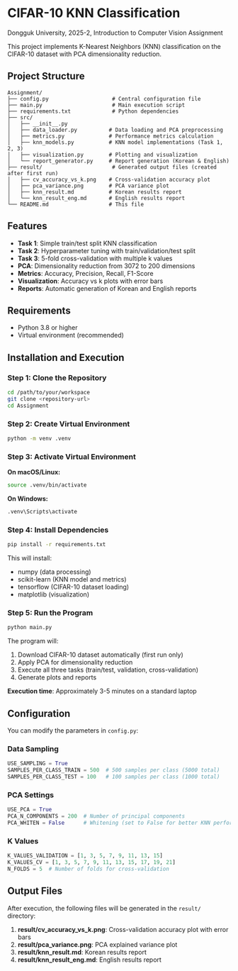 # CIFAR-10 KNN Classification

Dongguk University, 2025-2, Introduction to Computer Vision Assignment

This project implements K-Nearest Neighbors (KNN) classification on the CIFAR-10 dataset with PCA dimensionality reduction.

## Project Structure

```
Assignment/
├── config.py                    # Central configuration file
├── main.py                      # Main execution script
├── requirements.txt             # Python dependencies
├── src/
│   ├── __init__.py
│   ├── data_loader.py          # Data loading and PCA preprocessing
│   ├── metrics.py              # Performance metrics calculation
│   ├── knn_models.py           # KNN model implementations (Task 1, 2, 3)
│   ├── visualization.py        # Plotting and visualization
│   └── report_generator.py     # Report generation (Korean & English)
├── result/                      # Generated output files (created after first run)
│   ├── cv_accuracy_vs_k.png    # Cross-validation accuracy plot
│   ├── pca_variance.png        # PCA variance plot
│   ├── knn_result.md           # Korean results report
│   └── knn_result_eng.md       # English results report
└── README.md                   # This file
```

## Features

- **Task 1**: Simple train/test split KNN classification
- **Task 2**: Hyperparameter tuning with train/validation/test split
- **Task 3**: 5-fold cross-validation with multiple k values
- **PCA**: Dimensionality reduction from 3072 to 200 dimensions
- **Metrics**: Accuracy, Precision, Recall, F1-Score
- **Visualization**: Accuracy vs k plots with error bars
- **Reports**: Automatic generation of Korean and English reports

## Requirements

- Python 3.8 or higher
- Virtual environment (recommended)

## Installation and Execution

### Step 1: Clone the Repository

```bash
cd /path/to/your/workspace
git clone <repository-url>
cd Assignment
```

### Step 2: Create Virtual Environment

```bash
python -m venv .venv
```

### Step 3: Activate Virtual Environment

**On macOS/Linux:**
```bash
source .venv/bin/activate
```

**On Windows:**
```cmd
.venv\Scripts\activate
```

### Step 4: Install Dependencies

```bash
pip install -r requirements.txt
```

This will install:
- numpy (data processing)
- scikit-learn (KNN model and metrics)
- tensorflow (CIFAR-10 dataset loading)
- matplotlib (visualization)

### Step 5: Run the Program

```bash
python main.py
```

The program will:
1. Download CIFAR-10 dataset automatically (first run only)
2. Apply PCA for dimensionality reduction
3. Execute all three tasks (train/test, validation, cross-validation)
4. Generate plots and reports

**Execution time**: Approximately 3-5 minutes on a standard laptop

## Configuration

You can modify the parameters in `config.py`:

### Data Sampling
```python
USE_SAMPLING = True
SAMPLES_PER_CLASS_TRAIN = 500  # 500 samples per class (5000 total)
SAMPLES_PER_CLASS_TEST = 100   # 100 samples per class (1000 total)
```

### PCA Settings
```python
USE_PCA = True
PCA_N_COMPONENTS = 200  # Number of principal components
PCA_WHITEN = False      # Whitening (set to False for better KNN performance)
```

### K Values
```python
K_VALUES_VALIDATION = [1, 3, 5, 7, 9, 11, 13, 15]
K_VALUES_CV = [1, 3, 5, 7, 9, 11, 13, 15, 17, 19, 21]
N_FOLDS = 5  # Number of folds for cross-validation
```

## Output Files

After execution, the following files will be generated in the `result/` directory:

1. **result/cv_accuracy_vs_k.png**: Cross-validation accuracy plot with error bars
2. **result/pca_variance.png**: PCA explained variance plot
3. **result/knn_result.md**: Korean results report
4. **result/knn_result_eng.md**: English results report